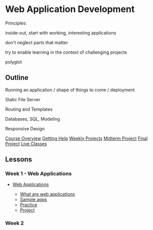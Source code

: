 # Web Application Development

Principles:

inside-out, start with working, interesting applications

don't neglect parts that matter

try to enable learning in the context of challenging projects

polyglot

## Outline

Running an application / shape of things to come / deployment

Static File Server

Routing and Templates

Databases, SQL, Modeling

Responsive Design


[Course Overview](web-application-development.md)
[Getting Help](lessons/asking-for-help.md)
[Weekly Projects](lessons/weekly-projects.md)
[Midterm Project](lessons/midterm-project.md)
[Final Project](lessons/final-project.md)
[Live Classes](lessons/live-classes.md)

## Lessons

### Week 1 - Web Applications

- [Web Applications](lessons/web-apps.md)

  - [What are web applications](lessons/web-apps/what-are-web-apps.md)
  - [Sample apps](lessons/web-apps/sample-apps.md)
  - [Practice](lessons/web-apps/practice.md)
  - [Project](lessons/web-apps/project.md)

### Week 2
